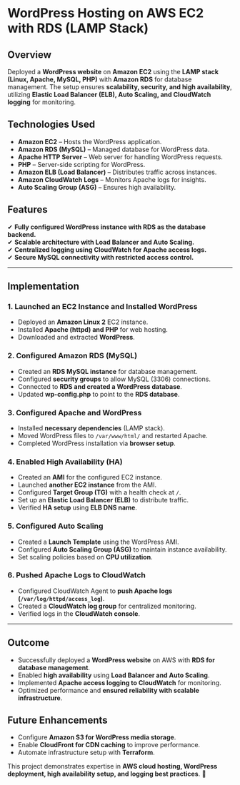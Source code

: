# WordPress Hosting on AWS EC2 with RDS (LAMP Stack)

## Overview  
Deployed a **WordPress website** on **Amazon EC2** using the **LAMP stack (Linux, Apache, MySQL, PHP)** with **Amazon RDS** for database management. The setup ensures **scalability, security, and high availability**, utilizing **Elastic Load Balancer (ELB), Auto Scaling, and CloudWatch logging** for monitoring.


## Technologies Used  
- **Amazon EC2** – Hosts the WordPress application.  
- **Amazon RDS (MySQL)** – Managed database for WordPress data.  
- **Apache HTTP Server** – Web server for handling WordPress requests.  
- **PHP** – Server-side scripting for WordPress.  
- **Amazon ELB (Load Balancer)** – Distributes traffic across instances.  
- **Amazon CloudWatch Logs** – Monitors Apache logs for insights.  
- **Auto Scaling Group (ASG)** – Ensures high availability.  

## Features  
✔ **Fully configured WordPress instance with RDS as the database backend.**  
✔ **Scalable architecture with Load Balancer and Auto Scaling.**  
✔ **Centralized logging using CloudWatch for Apache access logs.**  
✔ **Secure MySQL connectivity with restricted access control.**  

---

## Implementation  

### **1. Launched an EC2 Instance and Installed WordPress**
- Deployed an **Amazon Linux 2** EC2 instance.  
- Installed **Apache (httpd) and PHP** for web hosting.  
- Downloaded and extracted **WordPress**.  

### **2. Configured Amazon RDS (MySQL)**
- Created an **RDS MySQL instance** for database management.  
- Configured **security groups** to allow MySQL (3306) connections.  
- Connected to **RDS and created a WordPress database**.  
- Updated **wp-config.php** to point to the **RDS database**.  

### **3. Configured Apache and WordPress**
- Installed **necessary dependencies** (LAMP stack).  
- Moved WordPress files to `/var/www/html/` and restarted Apache.  
- Completed WordPress installation via **browser setup**.  

### **4. Enabled High Availability (HA)**
- Created an **AMI** for the configured EC2 instance.  
- Launched **another EC2 instance** from the AMI.  
- Configured **Target Group (TG)** with a health check at `/`.  
- Set up an **Elastic Load Balancer (ELB)** to distribute traffic.  
- Verified **HA setup** using **ELB DNS name**.  

### **5. Configured Auto Scaling**
- Created a **Launch Template** using the WordPress AMI.  
- Configured **Auto Scaling Group (ASG)** to maintain instance availability.  
- Set scaling policies based on **CPU utilization**.  

### **6. Pushed Apache Logs to CloudWatch**
- Configured CloudWatch Agent to **push Apache logs (`/var/log/httpd/access_log`)**.  
- Created a **CloudWatch log group** for centralized monitoring.  
- Verified logs in the **CloudWatch console**.  

---

## Outcome  
- Successfully deployed a **WordPress website** on AWS with **RDS for database management**.  
- Enabled **high availability** using **Load Balancer and Auto Scaling**.  
- Implemented **Apache access logging to CloudWatch** for monitoring.  
- Optimized performance and **ensured reliability with scalable infrastructure**.  


## Future Enhancements  
- Configure **Amazon S3 for WordPress media storage**.  
- Enable **CloudFront for CDN caching** to improve performance.  
- Automate infrastructure setup with **Terraform**.  

This project demonstrates expertise in **AWS cloud hosting, WordPress deployment, high availability setup, and logging best practices**. 🚀  


